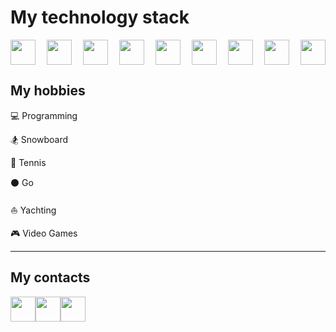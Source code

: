 # My technology stack

<div style="display: flex; justify-content: space-between">
  <img src="https://upload.wikimedia.org/wikipedia/commons/thumb/d/d4/Javascript-shield.svg/1200px-Javascript-shield.svg.png" height="40">
  <img src="https://upload.wikimedia.org/wikipedia/commons/thumb/6/61/HTML5_logo_and_wordmark.svg/1024px-HTML5_logo_and_wordmark.svg.png" height="40">
  <img src="https://upload.wikimedia.org/wikipedia/commons/thumb/d/d5/CSS3_logo_and_wordmark.svg/1452px-CSS3_logo_and_wordmark.svg.png" height="40">
  <img src="https://upload.wikimedia.org/wikipedia/commons/thumb/4/47/React.svg/1200px-React.svg.png" height="40">
  <img src="https://cdn.worldvectorlogo.com/logos/redux.svg" height="40">
  <img src="https://upload.wikimedia.org/wikipedia/commons/thumb/d/d9/Node.js_logo.svg/1280px-Node.js_logo.svg.png" height="40">
  <img src="https://upload.wikimedia.org/wikipedia/commons/thumb/2/29/Postgresql_elephant.svg/1200px-Postgresql_elephant.svg.png" height="40">
  <img src="https://upload.wikimedia.org/wikipedia/commons/thumb/3/3f/Git_icon.svg/1200px-Git_icon.svg.png" height="40">
  <img src="https://upload.wikimedia.org/wikipedia/commons/thumb/9/96/Sass_Logo_Color.svg/2560px-Sass_Logo_Color.svg.png" height="40">
</div>

<h2>My hobbies</h2>
<p>💻 Programming</p>
<p>🏂 Snowboard</p>
<p>🎾 Tennis</p>
<p>⚫️ Go</p>
<p>⛵️ Yachting</p>
<p>🎮 Video Games</p>

<hr>
<h2>My contacts</h2>

<div style="display: flex">
  <a href="https://t.me/barkhatovandrew">
    <img src="https://upload.wikimedia.org/wikipedia/commons/thumb/8/82/Telegram_logo.svg/2048px-Telegram_logo.svg.png" height="40">
  </a>
  <a href="https://instagram.com/andrew_barkhatov">
    <img src="https://upload.wikimedia.org/wikipedia/commons/thumb/e/e7/Instagram_logo_2016.svg/768px-Instagram_logo_2016.svg.png" height="40">
  </a>
  <a href="https://wa.me/79648482479">
    <img src="https://upload.wikimedia.org/wikipedia/commons/thumb/1/19/WhatsApp_logo-color-vertical.svg/2048px-WhatsApp_logo-color-vertical.svg.png" height="40">
  </a>
</div>

